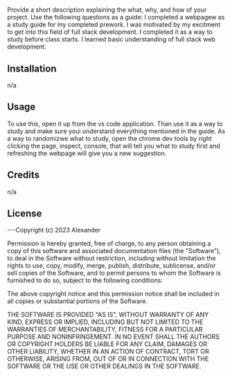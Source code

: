 # <Prework-Study-Guide>

Provide a short description explaining the what, why, and how of your project. Use the following questions as a guide:
I completed a webpagew as a study guide for my completed prework. I was motivated by my excitment to get into this field of full stack development. I completed it as a way to study before class starts. I learned basic understanding of full stack web development.

## Installation

n/a

## Usage

To use this, open it up from the vs code application. Than use it as a way to study and make sure youi understand everything mentioned in the guide. As a way to randomizwe what to study, open the chrome dev tools by right clicking the page, inspect, console, that will tell you what to study first and refreshing the webpage will give you a new suggestion.
## Credits

n/a

## License

---Copyright (c) 2023 Alexander

Permission is hereby granted, free of charge, to any person obtaining a copy
of this software and associated documentation files (the "Software"), to deal
in the Software without restriction, including without limitation the rights
to use, copy, modify, merge, publish, distribute, sublicense, and/or sell
copies of the Software, and to permit persons to whom the Software is
furnished to do so, subject to the following conditions:

The above copyright notice and this permission notice shall be included in all
copies or substantial portions of the Software.

THE SOFTWARE IS PROVIDED "AS IS", WITHOUT WARRANTY OF ANY KIND, EXPRESS OR
IMPLIED, INCLUDING BUT NOT LIMITED TO THE WARRANTIES OF MERCHANTABILITY,
FITNESS FOR A PARTICULAR PURPOSE AND NONINFRINGEMENT. IN NO EVENT SHALL THE
AUTHORS OR COPYRIGHT HOLDERS BE LIABLE FOR ANY CLAIM, DAMAGES OR OTHER
LIABILITY, WHETHER IN AN ACTION OF CONTRACT, TORT OR OTHERWISE, ARISING FROM,
OUT OF OR IN CONNECTION WITH THE SOFTWARE OR THE USE OR OTHER DEALINGS IN THE
SOFTWARE.